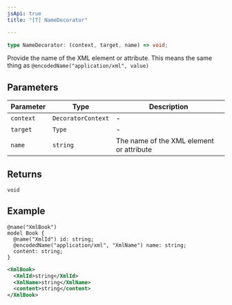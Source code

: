 ```yaml
---
jsApi: true
title: "[T] NameDecorator"

---
```

```ts
type NameDecorator: (context, target, name) => void;
```

Provide the name of the XML element or attribute. This means the same thing as
 `@encodedName("application/xml", value)`

## Parameters

| Parameter | Type | Description |
| ------ | ------ | ------ |
| `context` | `DecoratorContext` | - |
| `target` | `Type` | - |
| `name` | `string` | The name of the XML element or attribute |

## Returns

`void`

## Example

```tsp
@name("XmlBook")
model Book {
  @name("XmlId") id: string;
  @encodedName("application/xml", "XmlName") name: string;
  content: string;
}
```

```xml
<XmlBook>
  <XmlId>string</XmlId>
  <XmlName>string</XmlName>
  <content>string</content>
</XmlBook>
```
